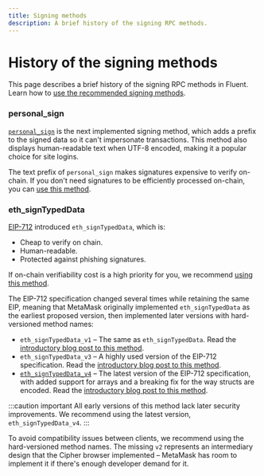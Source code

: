 ```yaml
---
title: Signing methods
description: A brief history of the signing RPC methods.
---
```


# History of the signing methods

This page describes a brief history of the signing RPC methods in Fluent.
Learn how to [use the recommended signing methods](../how-to/sign-data.md).

### personal_sign

[`personal_sign`](https://metamask.github.io/api-playground/api-documentation/#personal_sign) is
the next implemented signing method, which adds a prefix to the signed data so it can't impersonate
transactions.
This method also displays human-readable text when UTF-8 encoded, making it a popular choice for
site logins.

The text prefix of `personal_sign` makes signatures expensive to verify on-chain.
If you don't need signatures to be efficiently processed on-chain, you can
[use this method](../how-to/sign-data.md#use-personalsign).

### eth_signTypedData

[EIP-712](https://eips.ethereum.org/EIPS/eip-712) introduced `eth_signTypedData`, which is:

- Cheap to verify on chain.
- Human-readable.
- Protected against phishing signatures.

If on-chain verifiability cost is a high priority for you, we recommend
[using this method](../how-to/sign-data.md#use-ethsigntypeddatav4).

The EIP-712 specification changed several times while retaining the same EIP, meaning that MetaMask
originally implemented `eth_signTypedData` as the earliest proposed version, then implemented later
versions with hard-versioned method names:

- `eth_signTypedData_v1` – The same as `eth_signTypedData`.
  Read the
  [introductory blog post to this method](https://medium.com/metamask/scaling-web3-with-signtypeddata-91d6efc8b290).
- `eth_signTypedData_v3` – A highly used version of the EIP-712 specification.
  Read the
  [introductory blog post to this method](https://medium.com/metamask/eip712-is-coming-what-to-expect-and-how-to-use-it-bb92fd1a7a26).
- [`eth_signTypedData_v4`](https://metamask.github.io/api-playground/api-documentation/#eth_signTypedData_v4)
  – The latest version of the EIP-712 specification, with added support for arrays and a breaking
  fix for the way structs are encoded.
  Read the
  [introductory blog post to this method](https://medium.com/metamask/eip712-is-coming-what-to-expect-and-how-to-use-it-bb92fd1a7a26).

:::caution important
All early versions of this method lack later security improvements.
We recommend using the latest version, `eth_signTypedData_v4`.
:::

To avoid compatibility issues between clients, we recommend using the hard-versioned method names.
The missing `v2` represents an intermediary design that the Cipher browser implemented –
MetaMask has room to implement it if there's enough developer demand for it.
